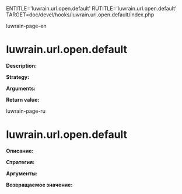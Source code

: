 
ENTITLE='luwrain.url.open.default'
RUTITLE='luwrain.url.open.default'
TARGET=doc/devel/hooks/luwrain.url.open.default/index.php

luwrain-page-en

# luwrain.url.open.default

__Description:__

__Strategy:__

__Arguments:__

__Return value:__


luwrain-page-ru

# luwrain.url.open.default 

__Описание:__

__Стратегия:__

__Аргументы:__

__Возвращаемое значение:__

